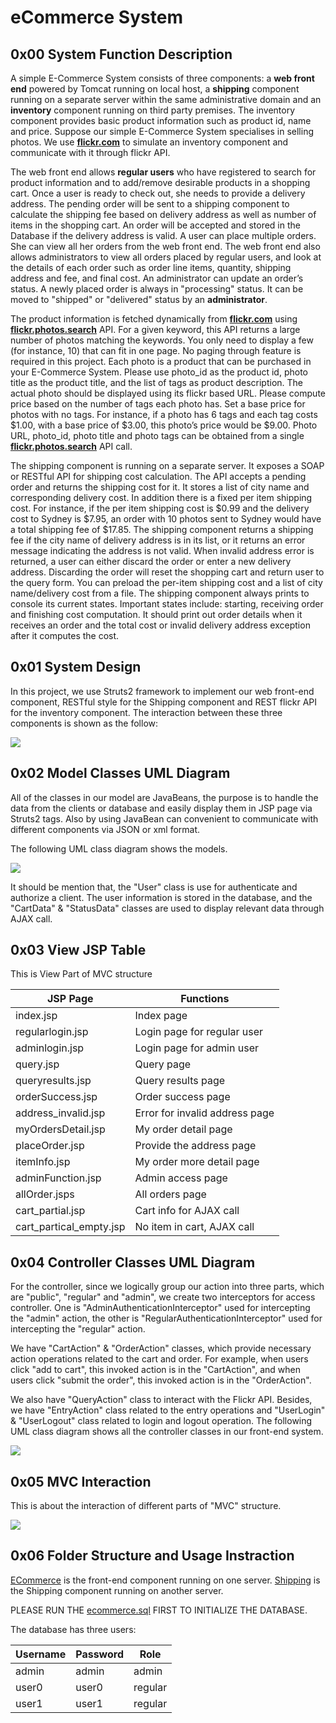 # eCommerce System

## 0x00 System Function Description

A simple E-Commerce System consists of three components: a **web front end** powered by Tomcat running on local host, a **shipping** component running on a separate server within the same administrative domain and an **inventory** component running on third party premises. The inventory component provides basic product information such as product id, name and price. Suppose our simple E-Commerce System specialises in selling photos. We use **[flickr.com][1]** to simulate an inventory component and communicate with it through flickr API.

The web front end allows **regular users** who have registered to search for product information and to add/remove desirable products in a shopping cart. Once a user is ready to check out, she needs to provide a delivery address. The pending order will be sent to a shipping component to calculate the shipping fee based on delivery address as well as number of items in the shopping cart. An order will be accepted and stored in the Database if the delivery address is valid. A user can place multiple orders. She can view all her orders from the web front end. The web front end also allows administrators to view all orders placed by regular users, and look at the details of each order such as order line items, quantity, shipping address and fee, and final cost. An administrator can update an order’s status. A newly placed order is always in "processing" status. It can be moved to "shipped" or "delivered" status by an **administrator**.

The product information is fetched dynamically from **[flickr.com][1]** using **[flickr.photos.search][2]** API. For a given keyword, this API returns a large number of photos matching the keywords. You only need to display a few (for instance, 10) that can fit in one page. No paging through feature is required in this project. Each photo is a product that can be purchased in your E-Commerce System. Please use photo_id as the product id, photo title as the product title, and the list of tags as product description. The actual photo should be displayed using its flickr based URL. Please compute price based on the number of tags each photo has. Set a base price for photos with no tags. For instance, if a photo has 6 tags and each tag costs $1.00, with a base price of $3.00, this photo’s price would be $9.00. Photo URL, photo_id, photo title and photo tags can be obtained from a single **[flickr.photos.search][2]** API call.

The shipping component is running on a separate server. It exposes a SOAP or RESTful API for shipping cost calculation. The API accepts a pending order and returns the shipping cost for it. It stores a list of city name and corresponding delivery cost. In addition there is a fixed per item shipping cost. For instance, if the per item shipping cost is $0.99 and the delivery cost to Sydney is $7.95, an order with 10 photos sent to Sydney would have a total shipping fee of $17.85. The shipping component returns a shipping fee if the city name of delivery address is in its list, or it returns an error message indicating the address is not valid. When invalid address error is returned, a user can either discard the order or enter a new delivery address. Discarding the order will reset the shopping cart and return user to the query form. You can preload the per-item shipping cost and a list of city name/delivery cost from a file. The shipping component always prints to console its current states. Important states include: starting, receiving order and finishing cost computation. It should print out order details when it receives an order and the total cost or invalid delivery address exception after it computes the cost.

## 0x01 System Design

In this project, we use Struts2 framework to implement our web front-end component, RESTful style for the Shipping component and REST flickr API for the inventory component. The interaction between these three components is shown as the follow:

![](./imgs/system-design.png)

## 0x02 Model Classes UML Diagram

All of the classes in our model are JavaBeans, the purpose is to handle the data from the clients or database and easily display them in JSP page via Struts2 tags. Also by using JavaBean can convenient to communicate with different components via JSON or xml format. 

The following UML class diagram shows the models.

![](./imgs/model-uml.png)

It should be mention that, the "User" class is use for authenticate and authorize a client. The user information is stored in the database, and the "CartData" & "StatusData" classes are used to display relevant data through AJAX call.

## 0x03 View JSP Table

This is View Part of MVC structure

| JSP Page                | Functions                      |
| ----------------------- | ------------------------------ |
| index.jsp	              | Index page                     |
| regularlogin.jsp        | Login page for regular user    |
| adminlogin.jsp          | Login page for admin user      |
| query.jsp               | Query page                     |
| queryresults.jsp        | Query results page             |
| orderSuccess.jsp        | Order success page             |
| address_invalid.jsp     | Error for invalid address page |
| myOrdersDetail.jsp      | My order detail page           |
| placeOrder.jsp          | Provide the address page       |
| itemInfo.jsp            | My order more detail page      |
| adminFunction.jsp       | Admin access page              |
| allOrder.jsps           | All orders page                |
| cart_partial.jsp        | Cart info for AJAX call        |
| cart_partical_empty.jsp |	No item in cart, AJAX call     |


## 0x04 Controller Classes UML Diagram

For the controller, since we logically group our action into three parts, which are "public", "regular" and "admin", we create two interceptors for access controller. One is "AdminAuthenticationInterceptor" used for intercepting the "admin" action, the other is "RegularAuthenticationInterceptor" used for intercepting the "regular" action. 

We have "CartAction" & "OrderAction" classes, which provide necessary action operations related to the cart and order. For example, when users click "add to cart", this invoked action is in the "CartAction", and when users click "submit the order", this invoked action is in the "OrderAction".

We also have "QueryAction" class to interact with the Flickr API. Besides, we have "EntryAction" class related to the entry operations and "UserLogin" & "UserLogout" class related to login and logout operation. The following UML class diagram shows all the controller classes in our front-end system.

![](./imgs/controller-uml.png)

## 0x05 MVC Interaction

This is about the interaction of different parts of "MVC" structure.

![](./imgs/mvc.png)

## 0x06 Folder Structure and Usage Instraction

[ECommerce](./ECommerce) is the front-end component running on one server.
[Shipping](./Shipping) is the Shipping component running on another server.

PLEASE RUN THE [ecommerce.sql](./ecommerce.sql) FIRST TO INITIALIZE THE DATABASE.

The database has three users:

| Username | Password | Role    |
| -------- | -------- | ------- |
| admin    | admin    | admin   |
| user0    | user0    | regular |
| user1    | user1    | regular |

[1]: https://www.flickr.com/
[2]: https://www.flickr.com/services/api/flickr.photos.search.html